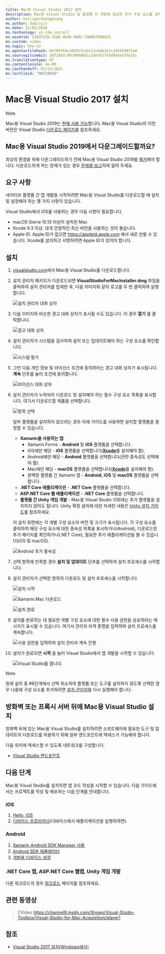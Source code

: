 ```yaml
---
title: Mac용 Visual Studio 2017 설치
description: Mac용 Visual Studio 및 플랫폼 간 개발에 필요한 추가 구성 요소를 설치하는 방법에 대한 지침입니다.
author: heiligerdankgesang
ms.author: dominicn
ms.date: 11/03/2018
ms.technology: vs-ide-install
ms.assetid: 22B1F2CD-32AE-464D-80AC-C8AB4786B015
ms.custom: video
ms.topic: how-to
ms.openlocfilehash: be799764c3d6913cd2a13c6d631fc3450f8875a0
ms.sourcegitcommit: 18729d7c99c999865cc2defb17d3d956eb3fe35c
ms.translationtype: HT
ms.contentlocale: ko-KR
ms.lasthandoff: 01/23/2021
ms.locfileid: "98719918"
---
```

# <a name="install-visual-studio-2017-for-mac"></a>Mac용 Visual Studio 2017 설치

> [!NOTE]
> Mac용 Visual Studio 2019는 [현재 사용 가능](installation.md?view=vsmac-2019&preserve-view=true)합니다. Mac용 Visual Studio의 이전 버전은 Visual Studio [다운로드 페이지](https://my.visualstudio.com/Downloads?q=Visual%20Studio%202017%20for%20Mac)를 참조하세요.

## <a name="downgrading-from-visual-studio-2019-for-mac"></a>Mac용 Visual Studio 2019에서 다운그레이드할까요?

최상의 환경을 위해 다운그레이드하기 전에 Mac용 Visual Studio 2019를 [제거](uninstall.md)해야 합니다. 다운로드하게 하는 문제가 있는 경우 [문제를 보고](report-a-problem.md)하여 알려 주세요.
 
## <a name="requirements"></a>요구 사항

네이티브 플랫폼 간 앱 개발을 시작하려면 Mac용 Visual Studio를 다운로드할 때 설치 및 설정해야 하는 몇 가지 사항이 있습니다.

Visual Studio에서 iOS를 사용하는 경우 다음 사항이 필요합니다.

- macOS Sierra 10.13 이상이 설치된 Mac
- Xcode 9.3 이상. 대개 안정적인 최신 버전을 사용하는 것이 좋습니다.
- Apple ID. Apple ID가 없으면 https://appleid.apple.com 에서 새로 만들 수 있습니다. Xcode를 설치하고 서명하려면 Apple ID가 있어야 합니다.

## <a name="install"></a>설치

1. [visualstudio.com](https://my.visualstudio.com/Downloads?q=Visual%20Studio%202017%20for%20Mac)에서 Mac용 Visual Studio를 다운로드합니다.

2. 설치 관리자 패키지가 다운로드되면 **VisualStudioForMacInstaller.dmg** 파일을 클릭하여 설치 관리자를 탑재한 후, 다음 이미지와 같이 로고를 두 번 클릭하여 실행합니다.

   ![설치 관리자 대화 상자](media/installer-image1.png)

3. 다음 이미지와 비슷한 경고 대화 상자가 표시될 수도 있습니다. 이 경우 **열기** 를 클릭합니다.

   ![경고 대화 상자](media/installer-image2.png)

4. 설치 관리자가 시스템을 검사하여 설치 또는 업데이트해야 하는 구성 요소를 확인합니다.

   ![시스템 평가](media/installer-image3.png)

5. 그런 다음 개인 정보 및 라이선스 조건에 동의하라는 경고 대화 상자가 표시됩니다. **계속** 단추를 눌러 조건에 동의합니다.

   ![라이선스 대화 상자](media/installer-image4.png)

6. 설치 관리자가 누락되어 다운로드 및 설치해야 하는 필수 구성 요소 목록을 표시합니다. 여기서 다운로드할 제품을 선택합니다.

   ![항목 선택](media/installer-image5.png)

   일부 플랫폼을 설치하지 않으려는 경우 아래 가이드를 사용하면 설치할 플랫폼을 결정할 수 있습니다.

   * **Xamarin을 사용하는 앱**:
      - Xamarin.Forms - **Android** 및 **iOS** 플랫폼을 선택합니다.
      - iOS에만 해당 - **iOS** 플랫폼을 선택합니다([**Xcode**](https://developer.apple.com/xcode/)를 설치해야 함).
      - Android에만 해당 - **Android** 플랫폼을 선택합니다(관련 종속성도 선택해야 함).
      - Mac에만 해당 - **macOS** 플랫폼을 선택합니다([**Xcode**](https://developer.apple.com/xcode/)를 설치해야 함).
      - 완벽한 플랫폼 간 Xamarin 앱 - **Android**, **iOS** 및 **macOS** 플랫폼을 선택합니다.
   * **.NET Core 애플리케이션** - **.NET Core** 플랫폼을 선택합니다.
   * **ASP.NET Core 웹 애플리케이션** - **.NET Core** 플랫폼을 선택합니다.
   * **플랫폼 간 Unity 게임 개발** - Mac용 Visual Studio 이외에는 추가 플랫폼을 설치하지 않아도 됩니다. Unity 확장 설치에 대한 자세한 내용은 [Unity 설치 가이드](./setup-vsmac-tools-unity.md)를 참조하세요.

   이 설치 화면에는 각 개별 구성 요소의 버전 및 크기가 표시됩니다. 각 구성 요소를 클릭하여 해당 구성 요소에 대한 종속성 목록을 표시하거나(Android), 다운로드한 추가 패키지를 확인하거나(.NET Core), 필요한 추가 애플리케이션을 볼 수 있습니다(iOS 및 macOS).

   ![Android 추가 종속성](media/installer-image6.png)

7. 선택 항목에 만족할 경우 **설치 및 업데이트** 단추를 선택하여 설치 프로세스를 시작합니다.

8. 설치 관리자가 선택한 항목의 다운로드 및 설치 프로세스를 시작합니다.

   ![설치 시작](media/installer-image7.png)

   ![Xamarin.Mac 다운로드](media/installer-image8.png)

   ![설치 완료](media/installer-image9.png)

9. 설치를 완료하는 데 필요한 개별 구성 요소에 대한 필수 사용 권한을 상승하라는 메시지가 표시될 수 있습니다. 여기서 관리자 자격 증명을 입력하여 설치 프로세스를 계속합니다.

   ![사용 권한을 입력하여 설치 관리자 계속 진행](media/installer-image10.png)

10. 설치가 완료되면 **시작** 을 눌러 Visual Studio에서 앱 개발을 시작할 수 있습니다.

    ![Visual Studio를 엽니다.](media/installer-image11.png)

> [!NOTE]
> 원래 설치 중 #6단계에서 선택 취소하여 플랫폼 또는 도구를 설치하지 않도록 선택한 경우 나중에 구성 요소를 추가하려면 [설치 관리자](https://visualstudio.microsoft.com/vs/)를 다시 실행해야 합니다.

## <a name="install-visual-studio-for-mac-behind-a-firewall-or-proxy-server"></a>방화벽 또는 프록시 서버 뒤에 Mac용 Visual Studio 설치

방화벽 뒤에 있는 Mac용 Visual Studio를 설치하려면 소프트웨어에 필요한 도구 및 업데이트의 다운로드를 허용하기 위해 일부 엔드포인트에 액세스가 가능해야 합니다.

다음 위치에 액세스할 수 있도록 네트워크를 구성합니다.

- [Visual Studio 엔드포인트](/visualstudio/install/install-visual-studio-behind-a-firewall-or-proxy-server)

## <a name="next-steps"></a>다음 단계

Mac용 Visual Studio를 설치하면 앱 코드 작성을 시작할 수 있습니다. 다음 가이드에서는 프로젝트를 작성 및 배포하는 다음 단계를 안내합니다.

### <a name="ios"></a>iOS

1. [Hello, iOS](https://developer.xamarin.com/guides/ios/getting_started/hello,_iOS/)
2. [디바이스 프로비저닝](https://developer.xamarin.com/guides/ios/getting_started/installation/device_provisioning)(디바이스에서 애플리케이션을 실행하려면).

### <a name="android"></a>Android

1. [Xamarin Android SDK Manager 사용](https://developer.xamarin.com/guides/android/getting_started/installation/android-sdk/?ide=xs)
2. [Android SDK 에뮬레이터](https://developer.xamarin.com/guides/android/getting_started/installation/android-emulator/)
4. [개발용 디바이스 설정](https://developer.xamarin.com/guides/android/getting_started/installation/set_up_device_for_development/)

### <a name="net-core-apps-aspnet-core-web-apps-unity-game-development"></a>.NET Core 앱, ASP.NET Core 웹앱, Unity 게임 개발

다른 워크로드의 경우 [워크로드](./workloads.md) 페이지를 참조하세요.

## <a name="related-video"></a>관련 동영상

> [!Video https://channel9.msdn.com/Shows/Visual-Studio-Toolbox/Visual-Studio-for-Mac-Acquisition/player]

## <a name="see-also"></a>참조

- [Visual Studio 2017 설치(Windows에서)](/visualstudio/install/install-visual-studio)